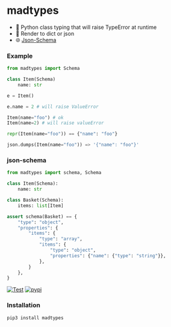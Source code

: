 # madtypes
- 💢 Python class typing that will raise TypeError at runtime
- 📖 Render to dict or json
- 🌐 [Json-Schema](https://json-schema.org/)

### Example

```python
from madtypes import Schema

class Item(Schema)
    name: str

e = Item()

e.name = 2 # will raise ValueError

Item(name="foo") # ok
Item(name=2) # will raise valueError

repr(Item(name="foo")) == {"name": "foo"}

json.dumps(Item(name="foo")) => '{"name": "foo"}'
```
  
### json-schema
  
```python
from madtypes import schema, Schema

class Item(Schema):
    name: str

class Basket(Schema):
    items: list[Item]

assert schema(Basket) == {
    "type": "object",
    "properties": {
        "items": {
            "type": "array",
            "items": {
                "type": "object",
                "properties": {"name": {"type": "string"}},
            },
        }
    },
}
```

[![Test](https://github.com/6r17/madtypes/actions/workflows/test.yaml/badge.svg)](./tests/test_schema.py)
[![pypi](https://img.shields.io/pypi/v/madtypes)](https://pypi.org/project/madtypes/)
### Installation

```bash
pip3 install madtypes
```
